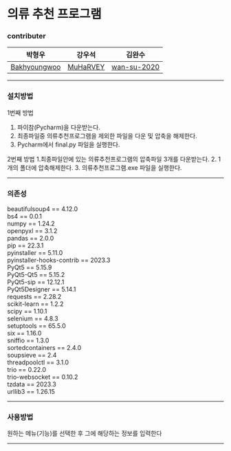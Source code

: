 # 의류 추천 프로그램


### contributer

박형우 | 강우석 | 김완수
---|---|---|
[Bakhyoungwoo](https://github.com/Bakhyoungwoo) | [MuHaRVEY](https://github.com/MuHaRVEY) | [wan-su-2020](https://github.com/wan-su-2020)
---

### 설치방법

1번째 방법
1. 파이참(Pycharm)을 다운받는다.
2. 최종파일중 의류추천프로그램을 제외한 파일을 다운 및 압축을 해제한다.
3. Pycharm에서 final.py 파일을 실행한다.

2번째 방법
1.최종파일안에 있는 의류추천프로그램의 압축파일 3개를 다운받는다. 
2. 1개의 폴더에 압축해제한다.
3. 의류추천프로그램.exe 파일을 실행한다.
 
---

### 의존성

beautifulsoup4         ==   4.12.0  
bs4                   ==    0.0.1  
numpy                 ==    1.24.2  
openpyxl                ==  3.1.2  
pandas            ==        2.0.0  
pip                 ==      22.3.1  
pyinstaller           ==    5.11.0  
pyinstaller-hooks-contrib == 2023.3  
PyQt5        ==             5.15.9  
PyQt5-Qt5      ==           5.15.2  
PyQt5-sip        ==         12.12.1  
PyQt5Designer      ==       5.14.1  
requests             ==     2.28.2  
scikit-learn           ==   1.2.2  
scipy                    == 1.10.1  
selenium             ==     4.8.3  
setuptools             ==   65.5.0  
six                      == 1.16.0  
sniffio         ==          1.3.0  
sortedcontainers  ==        2.4.0  
soupsieve           ==      2.4  
threadpoolctl         ==    3.1.0  
trio                    ==  0.22.0  
trio-websocket       ==     0.10.2  
tzdata                 ==   2023.3  
urllib3                  == 1.26.15  

---

### 사용방법

원하는 메뉴(기능)를 선택한 후 그에 해당하는 정보를 입력한다

---

